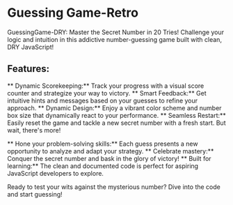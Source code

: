 # Guessing Game-Retro
GuessingGame-DRY: Master the Secret Number in 20 Tries!
Challenge your logic and intuition in this addictive number-guessing game built with clean, DRY JavaScript!

Features:
----------
** Dynamic Scorekeeping:** Track your progress with a visual score counter and strategize your way to victory.
** Smart Feedback:** Get intuitive hints and messages based on your guesses to refine your approach.
** Dynamic Design:** Enjoy a vibrant color scheme and number box size that dynamically react to your performance.
** Seamless Restart:** Easily reset the game and tackle a new secret number with a fresh start.
But wait, there's more!

** Hone your problem-solving skills:** Each guess presents a new opportunity to analyze and adapt your strategy.
** Celebrate mastery:** Conquer the secret number and bask in the glory of victory!
** Built for learning:** The clean and documented code is perfect for aspiring JavaScript developers to explore.

Ready to test your wits against the mysterious number?  Dive into the code and start guessing!


